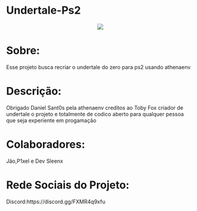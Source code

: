 # Undertale-Ps2
<div align="center">
<img src="https://github.com/P1xelDevv/Undertale-Ps2/assets/148770450/131436fb-e717-4eb5-bc22-b4d7b891cb98" />
</div>
<h1>Sobre:</h1>
Esse projeto busca recriar o undertale do zero para ps2 usando athenaenv
<h1>Descrição:</h1>
Obrigado Daniel Sant0s pela  athenaenv creditos ao Toby Fox criador 
de undertale o projeto e totalmente de codico aberto para qualquer 
pessoa que seja experiente em progamação 
<h1>Colaboradores:</h1>
Jão,P1xel e Dev Sleenx 
<h1>Rede Sociais do Projeto:</h1>
Discord:https://discord.gg/FXMR4q9xfu
